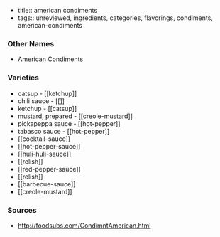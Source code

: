 - title:: american condiments
- tags:: unreviewed, ingredients, categories, flavorings, condiments, american-condiments


### Other Names

* American Condiments

### Varieties

* catsup - [[ketchup]]
* chili sauce - [[]]
* ketchup - [[catsup]]
* mustard, prepared - [[creole-mustard]]
* pickapeppa sauce - [[hot-pepper]]
* tabasco sauce - [[hot-pepper]]
* [[cocktail-sauce]]
* [[hot-pepper-sauce]]
* [[huli-huli-sauce]]
* [[relish]]
* [[red-pepper-sauce]]
* [[relish]]
* [[barbecue-sauce]]
* [[creole-mustard]]

### Sources
* http://foodsubs.com/CondimntAmerican.html
